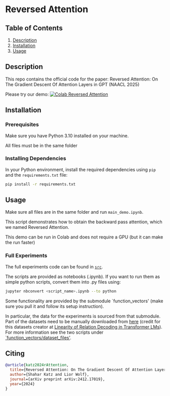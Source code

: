 # Reversed Attention

## Table of Contents
1. [Description](#description)
2. [Installation](#installation)
3. [Usage](#usage)

## Description
This repo contains the official code for the paper: Reversed Attention: On The Gradient Descent Of Attention Layers in GPT (NAACL 2025)

Please try our demo: [![Colab Reversed Attention](https://colab.research.google.com/assets/colab-badge.svg)](https://colab.research.google.com/drive/13HDQ6o-TN7PcKCk4DlKgQ9O6jEeHbUW0?usp=sharing)


## Installation

### Prerequisites
Make sure you have Python 3.10 installed on your machine.

All files must be in the same folder

### Installing Dependencies
In your Python environment, install the required dependencies using `pip` and the `requirements.txt` file:

```sh
pip install -r requirements.txt
```

## Usage

Make sure all files are in the same folder and run `main_demo.ipynb`.

This script demonstrates how to obtain the backward pass attention, which we named Reversed Attention.

This demo can be run in Colab and does not require a GPU (but it can make the run faster)


### Full Experiments
The full experiments code can be found in [`src`](src).

The scripts are provided as notebooks (.ipynb). If you want to run them as simple python scripts, convert them into .py files using:
```bash
jupyter nbconvert <script_name>.ipynb --to python
```

Some functionality are provided by the submodule `function_vectors' (make sure you pull it and follow its setup instruction).

In particular, the data for the experiments is sourced from that submodule. Part of the datasets need to be manually downloaded from [here](https://lre.baulab.info/data/) (credit for this datasets creator at [Linearity of Relation Decoding in Transformer LMs](https://lre.baulab.info/)). For more information see the two scripts under [`function_vectors/dataset_files'](function_vectors/dataset_files).


## Citing

```bibtex
@article{katz2024rAttention,
  title={Reversed Attention: On The Gradient Descent Of Attention Layers In GPT},
  author={Shahar Katz and Lior Wolf},
  journal={arXiv preprint arXiv:2412.17019},
  year={2024}
}
```